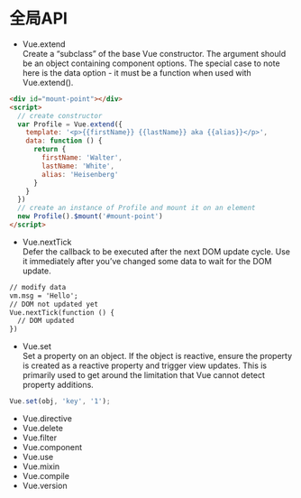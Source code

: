 # 全局API
  * Vue.extend<br/>Create a “subclass” of the base Vue constructor. The argument should be an object containing component options. The special case to note here is the data option - it must be a function when used with Vue.extend().
```html
<div id="mount-point"></div>
<script>
  // create constructor
  var Profile = Vue.extend({
    template: '<p>{{firstName}} {{lastName}} aka {{alias}}</p>',
    data: function () {
      return {
        firstName: 'Walter',
        lastName: 'White',
        alias: 'Heisenberg'
      }
    }
  })
  // create an instance of Profile and mount it on an element
  new Profile().$mount('#mount-point')
</script>
```
  * Vue.nextTick<br/>Defer the callback to be executed after the next DOM update cycle. Use it immediately after you’ve changed some data to wait for the DOM update.
```html
// modify data
vm.msg = 'Hello';
// DOM not updated yet
Vue.nextTick(function () {
  // DOM updated
})
```
  * Vue.set<br/>Set a property on an object. If the object is reactive, ensure the property is created as a reactive property and trigger view updates. This is primarily used to get around the limitation that Vue cannot detect property additions.
```js
Vue.set(obj, 'key', '1');
```
  * Vue.directive
  * Vue.delete
  * Vue.filter
  * Vue.component
  * Vue.use
  * Vue.mixin
  * Vue.compile
  * Vue.version
